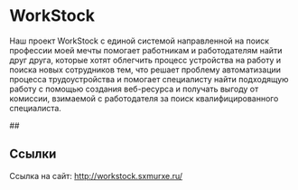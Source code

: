# <h1>WorkStock</h1>
<p>Наш проект WorkStock с единой системой направленной на поиск профеcсии моей мечты помогает работникам и работодателям найти друг друга, которые хотят облегчить процесс устройства на работу и поиска новых сотрудников тем, что решает проблему автоматизации процесса трудоустройства и помогает специалисту найти подходящую работу с помощью создания веб-ресурса и получать выгоду от комиссии, взимаемой с работодателя за поиск квалифицированного специалиста.
</p>
## <h2>Ссылки</h2>

Ссылка на сайт: http://workstock.sxmurxe.ru/
